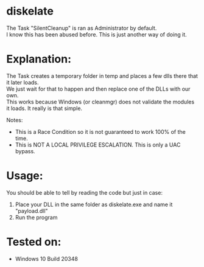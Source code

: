 # diskelate

The Task "SilentCleanup" is ran as Administrator by default. \
I know this has been abused before. This is just another way of doing it.

# Explanation:
The Task creates a temporary folder in temp and places a few dlls there that it later loads. \
We just wait for that to happen and then replace one of the DLLs with our own. \
This works because Windows (or cleanmgr) does not validate the modules it loads.
It really is that simple.

Notes:
- This is a Race Condition so it is not guaranteed to work 100% of the time.
- This is NOT A LOCAL PRIVILEGE ESCALATION. This is only a UAC bypass.


# Usage:
You should be able to tell by reading the code but just in case:
1. Place your DLL in the same folder as diskelate.exe and name it "payload.dll"
2. Run the program

# Tested on:
- Windows 10 Build 20348

